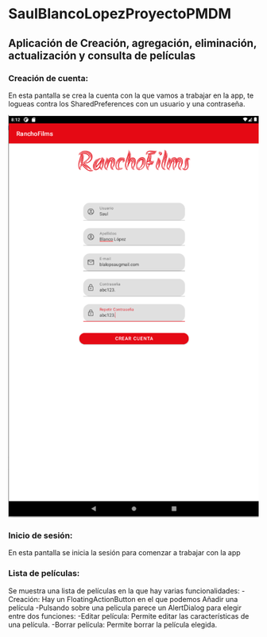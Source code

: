 # SaulBlancoLopezProyectoPMDM
## Aplicación de Creación, agregación, eliminación, actualización y consulta de películas

### Creación de cuenta:
En esta pantalla se crea la cuenta con la que vamos a trabajar en la app, te logueas contra los SharedPreferences con un usuario y una contraseña.

![Pantalla login](imagenes/img.png)

### Inicio de sesión:
En esta pantalla se inicia la sesión para comenzar a trabajar con la app

### Lista de películas:
Se muestra una lista de películas en la que hay varias funcionalidades:
-Creación: Hay un FloatingActionButton en el que podemos Añadir una película
-Pulsando sobre una pelicula parece un AlertDialog para elegir entre dos funciones:
    -Editar película: Permite editar las características de una película.
    -Borrar película: Permite borrar la película elegida.

